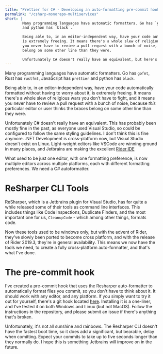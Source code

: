 ```yaml
---
title: "Prettier for C# - Developing an auto-formatting pre-commit hook"
permalink: "/csharp-monorepo-multiservices"
short: |
        Many programming languages have automatic formatters. Go has `gofmt`, Rust has `rustfmt`, JavaScript has `prettier`
        and python has `black`.
        
        Being able to, in an editor-independent way, have your code automatically formatted without having to worry about it,
        is extremely freeing. It means there's a whole slew of religious wars you don't have to fight, and it means
        you never have to review a pull request with a bunch of noise, because *this* particular editor or user thinks the braces
        belong on some other line than they were.
        
        Unfortunately C# doesn't really have an equivalent, but here's my attempt at making one.
---
```


Many programming languages have automatic formatters. Go has `gofmt`, Rust has `rustfmt`, JavaScript has `prettier`
and python has `black`.

Being able to, in an editor-independent way, have your code automatically formatted without having to worry about it,
is extremely freeing. It means there's a whole slew of religious wars you don't have to fight, and it means
you never have to review a pull request with a bunch of noise, because *this* particular editor or user thinks the braces
belong on some other line than they were.

Unfortunately C# doesn't really have an equivalent. This has probably been mostly fine in the past, as everyone used
Visual Studio, so could be configured to follow the same styling guidelines. I don't think this is fine anymore.
.NET Development is cross-platform now, but Visual Studio doesn't exist on Linux. Light-weight editors like VSCode are
winning ground in many places, and Jetbrains are making the excellent [Rider IDE](https://www.jetbrains.com/rider/)

What used to be just one editor, with one formatting preference, is now multiple editors across multiple platforms,
each with different formatting preferences. We need a C# autoformatter.

# ReSharper CLI Tools
ReSharper, which is a Jetbrains plugin for Visual Studio, has for quite a while released some of their tools as command
line interfaces. This includes things like Code Inspections, Duplicate Finders,
and the most important one for us, `CleanupCode` - which among other things, formats code.

Now these tools used to be windows only, but with the advent of Rider, they've slowly been ported to become cross platform,
and with the release of Rider 2019.3, they're in general availability. This means we now have the tools we need, to create
a fully cross-platform auto-formatter, and that's what I've done.

# The pre-commit hook
I've created a pre-commit hook that uses the Resharper auto-formatter to automatically format files you commit,
so you don't have to think about it. It should work with any editor, and any platform. 
If you simply want to try it out for yourself, there's a git hook located [here](https://github.com/GeeWee/reshaper-pre-commit-hook).
Installing it is a one-liner, and I've tested it on both Windows and Linux (but not MacOS).
Follow the instructions in the repository, and please submit an issue if there's anything that's broken.


Unfortunately, it's not all sunshine and rainbows.
The Resharper CLI doesn't have the fastest boot time, so it does add a significant, but bearable, delay when comitting.
Expect your commits to take up to five seconds longer than they normally do. I hope this is something Jetbrains will improve on
in the future.

